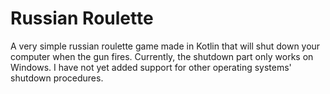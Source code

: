 # Russian Roulette
A very simple russian roulette game made in Kotlin that will shut down your computer when the gun fires.
Currently, the shutdown part only works on Windows. I have not yet added support for other operating systems' shutdown procedures.